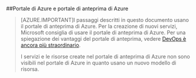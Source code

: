 ##Portale di Azure e portale di anteprima di Azure

> [AZURE.IMPORTANT]I passaggi descritti in questo documento usano il portale di anteprima di Azure. Per la creazione di nuovi servizi, Microsoft consiglia di usare il portale di anteprima di Azure. Per una spiegazione dei vantaggi del portale di anteprima, vedere [DevOps è ancora più straordinario](http://azure.microsoft.com/overview/preview-portal/).
> 
> I servizi e le risorse create nel portale di anteprima di Azure non sono visibili nel portale di Azure in quanto usano un nuovo modello di risorsa.

<!---HONumber=August15_HO8-->